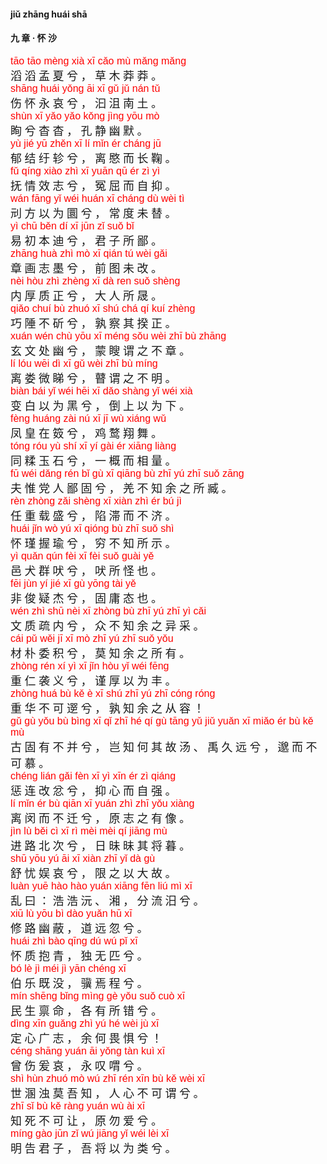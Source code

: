 <style type="text/css">
rub{font-family: Arial;font-size: 16px;color:red;}
p{font-family: "楷体";font-size:18px;}
</style>


#### jiǔ zhānɡ huái shā  
#### 九  章 ·  怀  沙  

<rub>tāo  tāo  mènɡ  xià  xī  cǎo  mù  mǎnɡ  mǎnɡ </rub>  
滔  滔  孟  夏  兮 ，  草  木  莽  莽 。  
<rub>shānɡ  huái  yǒnɡ  āi  xī  ɡǔ jǔ  nán  tǔ  </rub>  
伤  怀  永  哀  兮 ，  汩  沮  南  土 。  
<rub>shùn  xī  yǎo  yǎo  kǒnɡ  jìnɡ  yōu  mò  </rub>  
眴  兮  杳  杳 ，  孔  静  幽  默 。  
<rub>yù  jié  yū  zhěn  xī  lí  mǐn  ér  chánɡ  jū  </rub>  
郁  结  纡  轸  兮 ，  离  愍  而  长  鞠 。  
<rub>fǔ  qínɡ  xiào  zhì  xī  yuān  qū  ér zì  yì  </rub>  
抚  情  效  志  兮 ，  冤  屈  而  自  抑 。  
<rub>wán  fānɡ  yǐ  wéi  huán  xī  chánɡ  dù  wèi  tì  </rub>  
刓  方  以  为  圜  兮 ，  常  度  未  替 。  
<rub>yì  chū  běn  dí  xī  jūn  zǐ  suǒ  bǐ  </rub>  
易  初  本  迪  兮 ，  君  子  所  鄙 。  
<rub>zhānɡ  huà  zhì  mò  xī  qián  tú  wèi  ɡǎi </rub>  
章  画  志  墨  兮 ，  前  图  未  改 。  
<rub>nèi  hòu  zhì  zhènɡ  xī  dà  ren  suǒ  shènɡ  </rub>  
内  厚  质  正  兮 ，  大  人  所  晟 。  
<rub>qiǎo  chuí  bù  zhuó  xī  shú  chá  qí  kuí  zhènɡ  </rub>  
巧  陲  不  斫  兮 ，  孰  察  其  揆  正 。  
<rub>xuán  wén  chù  yōu  xī  ménɡ  sǒu  wèi  zhī  bù  zhānɡ  </rub>  
玄  文  处  幽  兮 ，  蒙  瞍  谓  之  不  章 。  
<rub>lí  lóu  wēi  dì  xī  ɡǔ  wèi  zhī  bù  mínɡ  </rub>  
离  娄  微  睇  兮 ，  瞽  谓  之  不  明 。  
<rub>biàn  bái  yǐ  wéi  hēi  xī  dǎo  shànɡ  yǐ  wéi  xià  </rub>  
变  白  以  为  黑  兮 ，  倒  上  以  为  下 。  
<rub>fènɡ  huánɡ  zài  nú  xī  jī  wù  xiánɡ  wǔ  </rub>  
凤  皇  在  笯  兮 ，  鸡  鹜  翔  舞 。  
<rub>tónɡ  róu  yù  shí  xī  yí  ɡài ér  xiānɡ  liànɡ  </rub>  
同  糅  玉  石  兮 ，  一   概   而  相  量 。  
<rub>fū  wéi  dǎnɡ  rén  bǐ  ɡù  xī  qiānɡ  bù  zhī  yú  zhī  suǒ  zānɡ  </rub>  
夫  惟  党  人  鄙  固  兮 ，  羌  不  知  余  之  所  臧 。  
<rub>rèn  zhònɡ  zǎi  shènɡ  xī  xiàn  zhì ér  bú  jì  </rub>  
任  重  载  盛  兮 ，  陷  滞  而  不  济 。  
<rub>huái  jǐn  wò  yú  xī  qiónɡ  bù  zhī  suǒ  shì  </rub>  
怀  瑾  握  瑜  兮 ，  穷  不  知  所  示 。  
<rub>yì  quǎn  qún  fèi  xī  fèi  suǒ  ɡuài  yě  </rub>  
邑  犬  群  吠  兮 ，  吠  所  怪  也 。  
<rub>fēi  jùn  yí  jié  xī  ɡù  yōnɡ  tài  yě  </rub>  
非  俊  疑  杰  兮 ，  固  庸  态  也 。  
<rub>wén  zhì  shū  nèi  xī  zhònɡ  bù  zhī  yú  zhī  yì  cǎi  </rub>  
文  质  疏  内  兮 ，  众  不  知  余  之  异  采 。  
<rub>cái  pǔ  wěi  jī  xī  mò  zhī  yú  zhī  suǒ  yǒu  </rub>  
材  朴  委  积  兮 ，  莫  知  余  之  所  有 。  
<rub>zhònɡ  rén  xí  yì  xī  jǐn  hòu  yǐ  wéi  fēnɡ  </rub>  
重  仁  袭  义  兮 ，  谨  厚  以  为  丰 。  
<rub>zhònɡ  huá  bù  kě  è xī  shú  zhī  yú  zhī  cónɡ  rónɡ  </rub>  
重  华  不  可  遻  兮 ，  孰  知  余  之  从  容 ！  
<rub>ɡǔ  ɡù yǒu  bù  bìnɡ  xī  qǐ  zhī  hé  qí  ɡù  tānɡ  yǔ  jiǔ  yuǎn  xī  miǎo  ér  bù  kě  mù </rub>  
古  固  有  不  并  兮 ，  岂  知  何  其  故 汤 、  禹  久  远  兮 ，  邈  而  不  可  慕 。  
<rub>chénɡ  lián  ɡǎi fèn  xī  yì  xīn  ér zì  qiánɡ  </rub>  
惩  连  改  忿  兮 ，  抑  心  而  自  强 。  
<rub>lí  mǐn ér bù  qiān  xī  yuán  zhì  zhī  yǒu  xiànɡ  </rub>  
离  闵  而  不  迁  兮 ，  原  志  之  有  像 。  
<rub>jìn  lù  běi  cì  xī  rì  mèi  mèi  qí  jiānɡ  mù  </rub>  
进  路  北  次  兮 ，  日  昧  昧  其  将  暮 。  
<rub>shū  yōu  yú āi  xī  xiàn  zhī  yǐ  dà  ɡù  </rub>  
舒  忧  娱  哀  兮 ，  限  之  以  大   故 。  
<rub>luàn  yuē  hào  hào  yuán  xiānɡ  fēn  liú  mì  xī  </rub>  
乱  曰 ：  浩  浩  沅 、  湘 ，  分  流  汨  兮 。  
<rub>xiū  lù  yōu  bì  dào  yuǎn  hū  xī  </rub>  
修  路  幽  蔽 ，  道  远  忽  兮 。  
<rub>huái  zhì  bào  qīnɡ  dú  wú  pǐ  xī  </rub>  
怀  质  抱  青 ，  独  无  匹  兮 。  
<rub>bó  lè  jì  méi  jì  yān  chénɡ  xī  </rub>  
伯  乐  既  没 ，  骥  焉  程  兮 。  
<rub>mín  shēnɡ  bǐnɡ  mìnɡ  ɡè  yǒu  suǒ  cuò  xī  </rub>  
民  生  禀  命 ，  各  有  所  错  兮 。  
<rub>dìnɡ  xīn  ɡuǎnɡ zhì  yú  hé  wèi  jù  xī  </rub>  
定  心  广  志 ，  余  何  畏  惧  兮 ！  
<rub>cénɡ  shānɡ  yuán  āi  yǒnɡ  tàn  kuì  xī  </rub>  
曾  伤  爰   哀 ，  永  叹  喟  兮 。  
<rub>shì  hùn  zhuó  mò  wú  zhī  rén  xīn  bù  kě  wèi  xī  </rub>  
世  溷  浊  莫  吾  知 ，  人  心  不  可  谓  兮 。  
<rub>zhī  sǐ  bù  kě  rànɡ  yuán  wù  ài xī  </rub>  
知  死  不  可  让 ，  原  勿   爱  兮 。  
<rub>mínɡ  ɡào jūn  zǐ  wú  jiānɡ  yǐ  wéi  lèi  xī  </rub>  
明  告  君  子 ，  吾  将  以  为  类  兮 。  

